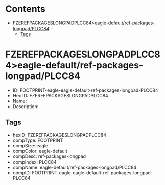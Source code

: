 



Contents
========

* [FZEREFPACKAGESLONGPADPLCC84>eagle-default/ref-packages-longpad/PLCC84](#fzerefpackageslongpadplcc84eagle-defaultref-packages-longpadplcc84)
	* [Tags](#tags)

# FZEREFPACKAGESLONGPADPLCC84>eagle-default/ref-packages-longpad/PLCC84

- ID: FOOTPRINT-eagle-eagle-default-ref-packages-longpad-PLCC84
- Hex ID: FZEREFPACKAGESLONGPADPLCC84
- Name: 
- Description: 

## Tags

- hexID: FZEREFPACKAGESLONGPADPLCC84
- oompType: FOOTPRINT
- oompSize: eagle
- oompColor: eagle-default
- oompDesc: ref-packages-longpad
- oompIndex: PLCC84
- oompName: eagle-default/ref-packages-longpad/PLCC84
- oompID: FOOTPRINT-eagle-eagle-default-ref-packages-longpad-PLCC84
